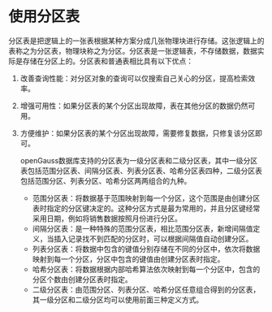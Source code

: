 # 使用分区表<a name="ZH-CN_TOPIC_0000001119972376"></a>

分区表是把逻辑上的一张表根据某种方案分成几张物理块进行存储。这张逻辑上的表称之为分区表，物理块称之为分区。分区表是一张逻辑表，不存储数据，数据实际是存储在分区上的。分区表和普通表相比具有以下优点：

1.  改善查询性能：对分区对象的查询可以仅搜索自己关心的分区，提高检索效率。
2.  增强可用性：如果分区表的某个分区出现故障，表在其他分区的数据仍然可用。
3.  方便维护：如果分区表的某个分区出现故障，需要修复数据，只修复该分区即可。

    openGauss数据库支持的分区表为一级分区表和二级分区表，其中一级分区表包括范围分区表、间隔分区表、列表分区表、哈希分区表四种，二级分区表包括范围分区、列表分区、哈希分区两两组合的九种。

    -   范围分区表：将数据基于范围映射到每一个分区，这个范围是由创建分区表时指定的分区键决定的。这种分区方式是最为常用的，并且分区键经常采用日期，例如将销售数据按照月份进行分区。
    -   间隔分区表：是一种特殊的范围分区表，相比范围分区表，新增间隔值定义，当插入记录找不到匹配的分区时，可以根据间隔值自动创建分区。
    -   列表分区表：将数据中包含的键值分别存储在不同的分区中，依次将数据映射到每一个分区，分区中包含的键值由创建分区表时指定。
    -   哈希分区表：将数据根据内部哈希算法依次映射到每一个分区中，包含的分区个数由创建分区表时指定。
    -   二级分区表：由范围分区、列表分区、哈希分区任意组合得到的分区表，其一级分区和二级分区均可以使用前面三种定义方式。


